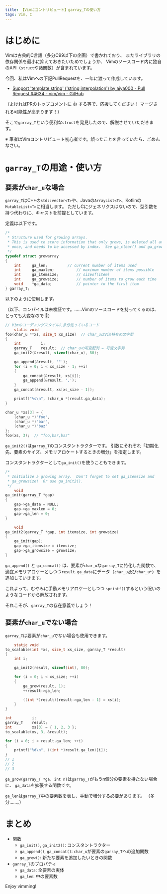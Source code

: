 ```yaml
---
title: 【Vimにコントリビュート】garray_Tの使い方
tags: Vim, C
---
```


# はじめに

Vimは古典的C言語（多分C99以下の企画）で書かれており、
またライブラリの依存関係を最小に抑えておきたいためでしょうか、
Vimのソースコード内に独自のAPI（`struct`や諸関数）が含まれています。

今回、私はVimへの下記PullRequestを、一年に渡って作成しています。

- [Support 'template string' ('string interpolation') by aiya000 - Pull Request #4634 - vim/vim - GitHub](https://github.com/vim/vim/pull/4634)

（よければPRのトップコメントに :+1: する等で、応援してください！ マージされる可能性が高まります！）

そこで`garray_T`という便利な`struct`を発見したので、解説させていただきます。

※ 筆者はVimコントリビュート初心者です。誤ったことを言っていたら、ごめんなさい。

# `garray_T`の用途・使い方
## 要素が`char_u`な場合

`garray_T`はC++の`std::vector<T>`や、Javaの`ArrayList<T>`、Kotlinの`MutableList<T>`に相当します。
ただしCにジェネリクスはないので、型引数を持つ代わりに、キャストを前提としています。

定義は以下です。

```c
/*
 * Structure used for growing arrays.
 * This is used to store information that only grows, is deleted all at
 * once, and needs to be accessed by index.  See ga_clear() and ga_grow().
 */
typedef struct growarray
{
    int	    ga_len;		    // current number of items used
    int	    ga_maxlen;		    // maximum number of items possible
    int	    ga_itemsize;	    // sizeof(item)
    int	    ga_growsize;	    // number of items to grow each time
    void    *ga_data;		    // pointer to the first item
} garray_T;
```

以下のように使用します。

（以下、コンパイルは未検証です。……Vimのソースコードを持ってくるのは、とっても大変なので :bow:）

```c
// Vimのコーディングスタイルに多分従っているコード
    static void
foo(char_u **xs, size_t xs_size)  // char_uはVim特有の文字型
{
    int         i;
    garray_T    result;  // char_uの可変配列 = 可変文字列
    ga_init2(&result, sizeof(char_u), 80);

    ga_append(&result, '"');
    for (i = 0; i < xs_size - 1; ++i)
    {
        ga_concat(&result, xs[i]);
        ga_append(&result, ',');
    }
    ga_concat(&result, xs[xs_size - 1]);

    printf("%s\n", (char_u *)result.ga_data);
}

char_u *xs[3] = {
    (char_u *)"foo",
    (char_u *)"bar",
    (char_u *)"baz"
};
foo(xs, 3);  // "foo,bar,baz"
```

`ga_init2()`は`garray_T`のコンスタントラクターです。
引数にそれぞれ「初期化先、要素のサイズ、メモリアロケートするときの増分」を指定します。

コンスタントラクターとして`ga_init()`を使うこともできます。

```c
/*
 * Initialize a growing array.	Don't forget to set ga_itemsize and
 * ga_growsize!  Or use ga_init2().
 */
    void
ga_init(garray_T *gap)
{
    gap->ga_data = NULL;
    gap->ga_maxlen = 0;
    gap->ga_len = 0;
}

    void
ga_init2(garray_T *gap, int itemsize, int growsize)
{
    ga_init(gap);
    gap->ga_itemsize = itemsize;
    gap->ga_growsize = growsize;
}

```

`ga_append()` と `ga_concat()` は、要素が`char_u`な`garray_T`に特化した関数で、
適宜メモリアロケーとしつつ`result.ga_data`にデータ（`char_u`及び`char_u*`）を追加していきます。

これよって、むやみに手動メモリアロケ―としつつ
`sprintf()`するという呪いのようなコードから解放されます。

それこそが、`garray_T`の存在意義でしょう！

## 要素が`char_u`でない場合

`garray_T`は要素が`char_u`でない場合も使用できます。

```c
    static void
to_scalable(int *xs, size_t xs_size, garray_T *result)
{
    int i;

    ga_init2(result, sizeof(int), 80);

    for (i = 0; i < xs_size; ++i)
    {
        ga_grow(result, 1);
        ++result->ga_len;

        ((int *)result)[result->ga_len - 1] = xs[i];
    }
}

int         i;
garray_T    result;
int         xs[3] = { 1, 2, 3 };
to_scalable(xs, 3, &result);

for (i = 0; i < result.ga_len; ++i)
{
    printf("%d\n", ((int *)result.ga_len)[i]);
}
// 1
// 2
// 3
```

`ga_grow(garray_T *ga, int n)`は`garray_T`がもうn個分の要素を持たない場合に、
`ga_data`を拡張する関数です。

`ga_len`は`garray_T`中の要素数を表し、手動で増分する必要があります。
（多分……。）

# まとめ

- 関数
    - `ga_init()`, `ga_init2()`: コンスタントラクター
    - `ga_append()`, `ga_concat()`: `char_u`が要素の`garray_T`への追加関数
    - `ga_grow()`: 新たな要素を追加したいときの関数
- `garray_T`のプロパティ
    - `ga_data`: 全要素の実体
    - `ga_len`: 中の要素数

Enjoy vimming!
